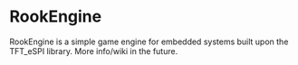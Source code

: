 # RookEngine
RookEngine is a simple game engine for embedded systems built upon the TFT_eSPI library.
More info/wiki in the future.
